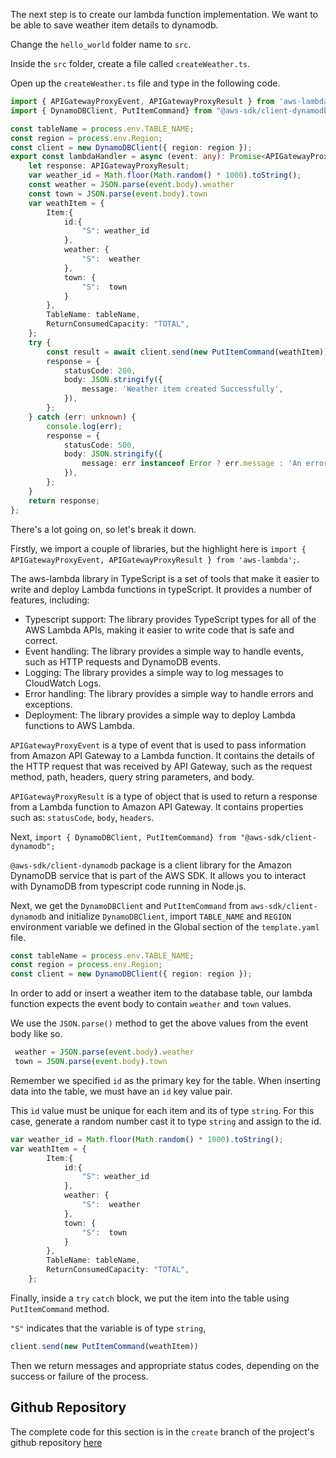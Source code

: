 The next step is to create our lambda function implementation. We want to be able to save weather 
item details to dynamodb.

Change the `hello_world` folder name to `src`. 

Inside the `src` folder, create a file called `createWeather.ts`.

Open up the `createWeather.ts` file and type in the following code.


```typescript
import { APIGatewayProxyEvent, APIGatewayProxyResult } from 'aws-lambda';
import { DynamoDBClient, PutItemCommand} from "@aws-sdk/client-dynamodb";

const tableName = process.env.TABLE_NAME;
const region = process.env.Region;
const client = new DynamoDBClient({ region: region });
export const lambdaHandler = async (event: any): Promise<APIGatewayProxyResult> => {
    let response: APIGatewayProxyResult;
    var weather_id = Math.floor(Math.random() * 1000).toString();
    const weather = JSON.parse(event.body).weather
    const town = JSON.parse(event.body).town
    var weathItem = {
        Item:{
            id:{
                "S": weather_id
            },
            weather: {
                "S":  weather
            },
            town: {
                "S":  town
            }
        },
        TableName: tableName,
        ReturnConsumedCapacity: "TOTAL",
    };
    try {
        const result = await client.send(new PutItemCommand(weathItem))
        response = {
            statusCode: 200,
            body: JSON.stringify({
                message: 'Weather item created Successfully',
            }),
        };
    } catch (err: unknown) {
        console.log(err);
        response = {
            statusCode: 500,
            body: JSON.stringify({
                message: err instanceof Error ? err.message : 'An error occured while creating weather.',
            }),
        };
    }
    return response;
};
```

There's a lot going on, so let's break it down. 

Firstly, we import a couple of libraries, but the highlight here is 
`import { APIGatewayProxyEvent, APIGatewayProxyResult } from 'aws-lambda';`.


The aws-lambda library in TypeScript is a set of tools that make it easier to write and deploy Lambda functions in typeScript. It provides a number of features, including:

- Typescript support: The library provides TypeScript types for all of the AWS Lambda APIs, making it easier to write code that is safe and correct.
- Event handling: The library provides a simple way to handle events, such as HTTP requests and DynamoDB events.
- Logging: The library provides a simple way to log messages to CloudWatch Logs.
- Error handling: The library provides a simple way to handle errors and exceptions.
- Deployment: The library provides a simple way to deploy Lambda functions to AWS Lambda.

`APIGatewayProxyEvent` is a type of event that is used to pass information from Amazon API Gateway to a Lambda function. It contains the details of the HTTP request that was received by API Gateway, such as the request method, path, headers, query string parameters, and body.

`APIGatewayProxyResult` is a type of object that is used to return a response from a Lambda function to Amazon API Gateway. It contains properties such as: `statusCode`, `body`, `headers`.

Next, 
 `import { DynamoDBClient, PutItemCommand} from "@aws-sdk/client-dynamodb";`

`@aws-sdk/client-dynamodb` package is a client library for the Amazon DynamoDB service that is part of the AWS SDK. It allows you to interact with DynamoDB from typescript code running in Node.js. 

Next, we get the `DynamoDBClient` and `PutItemCommand` from `aws-sdk/client-dynamodb` and initialize `DynamoDBClient`, import `TABLE_NAME` and `REGION` environment variable we defined in the Global section of the `template.yaml` file.

```ts 
const tableName = process.env.TABLE_NAME;
const region = process.env.Region;
const client = new DynamoDBClient({ region: region });
```

In order to add or insert a weather item to the database table, our lambda function expects the event body
to contain `weather` and `town` values.

We use the `JSON.parse()` method to get the above values from the event body like so.

```ts
 weather = JSON.parse(event.body).weather
 town = JSON.parse(event.body).town

```
Remember we specified `id` as the primary key for the table. When inserting data into the table, we must have an `id` key value pair.

This `id` value must be unique for each item and its of type `string`. For this case, generate a random number cast it to type `string` and assign to the id.

```ts
var weather_id = Math.floor(Math.random() * 1000).toString();
var weathItem = {
        Item:{
            id:{
                "S": weather_id
            },
            weather: {
                "S":  weather
            },
            town: {
                "S":  town
            }
        },
        TableName: tableName,
        ReturnConsumedCapacity: "TOTAL",
    };
```

Finally, inside a `try` `catch` block, we put the item into the table using `PutItemCommand` method.

`"S"` indicates that the variable is of type `string`,

```ts
client.send(new PutItemCommand(weathItem))
```
Then we return messages and appropriate status codes, depending on the success or failure of the 
process.

## Github Repository

The complete code for this section is in the `create` branch of the project's github repository [here](https://github.com/EducloudHQ/rest_with_sam_typescript/tree/create)
